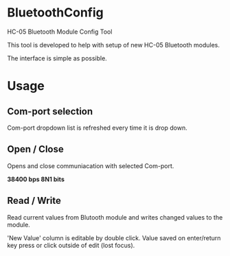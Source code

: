 # BluetoothConfig
HC-05 Bluetooth Module Config Tool

This tool is developed to help with setup of new HC-05 Bluetooth modules.

The interface is simple as possible.

# Usage
## Com-port selection

Com-port dropdown list is refreshed every time it is drop down.

## Open / Close

Opens and close communiacation with selected Com-port.

**38400 bps 8N1 bits**

## Read / Write

Read current values from Blutooth module and writes changed values to the module.

'New Value' column is editable by double click.
Value saved on enter/return key press or click outside of edit (lost focus).

